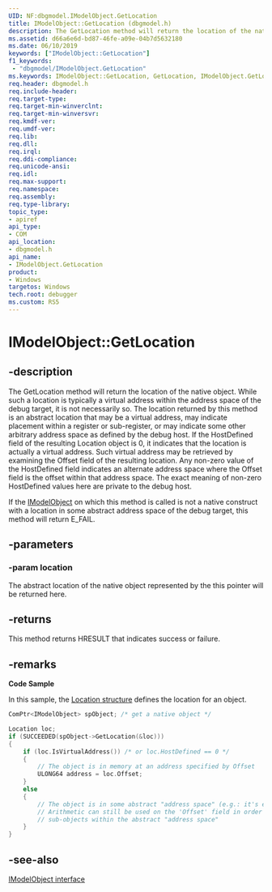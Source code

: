 ```yaml
---
UID: NF:dbgmodel.IModelObject.GetLocation
title: IModelObject::GetLocation (dbgmodel.h)
description: The GetLocation method will return the location of the native object. While such a location is typically a virtual address within the address space of the debug target, it is not necessarily so.
ms.assetid: d66a6e6d-bd87-46fe-a09e-04b7d5632180
ms.date: 06/10/2019
keywords: ["IModelObject::GetLocation"]
f1_keywords:
 - "dbgmodel/IModelObject.GetLocation"
ms.keywords: IModelObject::GetLocation, GetLocation, IModelObject.GetLocation, IModelObject::GetLocation, IModelObject.GetLocation
req.header: dbgmodel.h
req.include-header:
req.target-type:
req.target-min-winverclnt:
req.target-min-winversvr:
req.kmdf-ver:
req.umdf-ver:
req.lib:
req.dll:
req.irql: 
req.ddi-compliance:
req.unicode-ansi:
req.idl:
req.max-support:
req.namespace:
req.assembly:
req.type-library: 
topic_type: 
- apiref
api_type: 
- COM
api_location: 
- dbgmodel.h
api_name: 
- IModelObject.GetLocation
product:
- Windows
targetos: Windows
tech.root: debugger
ms.custom: RS5
---
```


# IModelObject::GetLocation

## -description

The GetLocation method will return the location of the native object. While such a location is typically a virtual address within the address space of the debug target, it is not necessarily so. The location returned by this method is an abstract location that may be a virtual address, may indicate placement within a register or sub-register, or may indicate some other arbitrary address space as defined by the debug host. If the HostDefined field of the resulting Location object is 0, it indicates that the location is actually a virtual address. Such virtual address may be retrieved by examining the Offset field of the resulting location. Any non-zero value of the HostDefined field indicates an alternate address space where the Offset field is the offset within that address space. The exact meaning of non-zero HostDefined values here are private to the debug host. 

If the [IModelObject](nn-dbgmodel-imodelobject.md) on which this method is called is not a native construct with a location in some abstract address space of the debug target, this method will return E_FAIL. 

## -parameters

### -param location

The abstract location of the native object represented by the this pointer will be returned here.

## -returns

This method returns HRESULT that indicates success or failure.

## -remarks

**Code Sample**

In this sample, the [Location structure](ns-dbgmodel-location.md) defines the location for an object.

```cpp
ComPtr<IModelObject> spObject; /* get a native object */

Location loc;
if (SUCCEEDED(spObject->GetLocation(&loc)))
{
    if (loc.IsVirtualAddress()) /* or loc.HostDefined == 0 */
    {
        // The object is in memory at an address specified by Offset
        ULONG64 address = loc.Offset;
    }
    else
    {
        // The object is in some abstract "address space" (e.g.: it's enregistered).  
        // Arithmetic can still be used on the 'Offset' field in order to access
        // sub-objects within the abstract "address space"
    }
}
```

## -see-also

[IModelObject interface](nn-dbgmodel-imodelobject.md)
